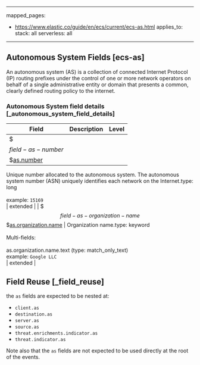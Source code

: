 <!-- This file is automatically generated. Don't edit it manually! -->

---
mapped_pages:
  - https://www.elastic.co/guide/en/ecs/current/ecs-as.html
applies_to:
  stack: all
  serverless: all
---

## Autonomous System Fields [ecs-as]

An autonomous system (AS) is a collection of connected Internet Protocol (IP) routing prefixes under the control of one or more network operators on behalf of a single administrative entity or domain that presents a common, clearly defined routing policy to the internet.

### Autonomous System field details [_autonomous_system_field_details]

| Field  | Description | Level |
|---|---|---|
| $$$field-as-number$$$[as.number](#field-as-number) |
Unique number allocated to the autonomous system. The autonomous system number (ASN) uniquely identifies each network on the Internet.type: long<br><br>
example: `15169`<br>| extended |
| $$$field-as-organization-name$$$[as.organization.name](#field-as-organization-name) |
Organization name.type: keyword<br><br>
Multi-fields:<br><br>
as.organization.name.text (type: match_only_text)<br>
example: `Google LLC`<br>| extended |

## Field Reuse [_field_reuse]

the `as` fields are expected to be nested at:

* `client.as`
* `destination.as`
* `server.as`
* `source.as`
* `threat.enrichments.indicator.as`
* `threat.indicator.as`

Note also that the `as` fields are not expected to be used directly at the root of the events.
